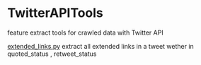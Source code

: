 # TwitterAPITools
feature extract tools for crawled data with Twitter API



[extended_links.py](https://github.com/DaryaZareM/TwitterAPITools/blob/main/extended_links.py) extract all extended links in a tweet wether in quoted_status , retweet_status
